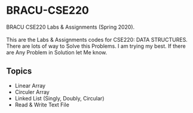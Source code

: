 # BRACU-CSE220
BRACU CSE220 Labs & Assignments (Spring 2020). <br> <br>
This are the Labs & Assignments codes for CSE220: DATA STRUCTURES. There are lots of way to Solve this Problems. I am trying my best. If there are Any Problem in Solution let Me know. 

<h2>Topics</h2>
  <ul>
  <li>Linear Array</li>
  <li>Circuler Array</li>
  <li>Linked List (Singly, Doubly, Circular)</li>
  <li>Read & Write Text File</li>
</ul>
